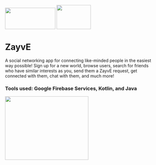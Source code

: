 <img src="https://user-images.githubusercontent.com/59323913/203634418-134dbe21-8fbd-4db5-9459-a78564979c9d.png" width="166" height="71" margin-left="400px">

<img src="https://user-images.githubusercontent.com/59323913/203634327-209e6a59-3c98-415b-a68f-745f1f4f6bdb.png" width="113" height="80" margin-left="400px">




# ZayvE
A social networking app for connecting like-minded people in the easiest way possible! Sign up for a new world, browse users, search for friends who have similar interests as you, send them a ZayvE request, get connected with them, chat with them, and much more!

### Tools used: Google Firebase Services, Kotlin, and Java



<img src="https://user-images.githubusercontent.com/59323913/191140966-70ab1cc1-73f1-4cba-890f-5de145dd1fd1.png" width="275" height="210">



